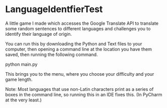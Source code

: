 # LanguageIdentfierTest
A little game I made which accesses the Google Translate API to translate some random sentences to different languages and challenges you to identify their language of origin.

You can run this by downloading the Python and Text files to your computer, then opening a command line at the location you have them saved, then running the following command.

python main.py

This brings you to the menu, where you choose your difficulty and your game length.

Note: Most languages that use non-Latin characters print as a series of boxes in the command line, so running this in an IDE fixes this. (In PyCharm at the very least.)
